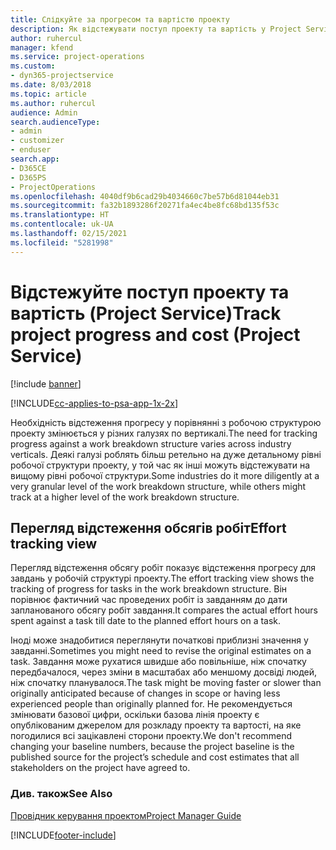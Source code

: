```yaml
---
title: Слідкуйте за прогресом та вартістю проекту
description: Як відстежувати поступ проекту та вартість у Project Service
author: ruhercul
manager: kfend
ms.service: project-operations
ms.custom:
- dyn365-projectservice
ms.date: 8/03/2018
ms.topic: article
ms.author: ruhercul
audience: Admin
search.audienceType:
- admin
- customizer
- enduser
search.app:
- D365CE
- D365PS
- ProjectOperations
ms.openlocfilehash: 4040df9b6cad29b4034660c7be57b6d81044eb31
ms.sourcegitcommit: fa32b1893286f20271fa4ec4be8fc68bd135f53c
ms.translationtype: HT
ms.contentlocale: uk-UA
ms.lasthandoff: 02/15/2021
ms.locfileid: "5281998"
---
```

# <a name="track-project-progress-and-cost-project-service"></a><span data-ttu-id="f87c9-103">Відстежуйте поступ проекту та вартість (Project Service)</span><span class="sxs-lookup"><span data-stu-id="f87c9-103">Track project progress and cost (Project Service)</span></span>

[!include [banner](../includes/psa-now-project-operations.md)]

[!INCLUDE[cc-applies-to-psa-app-1x-2x](../includes/cc-applies-to-psa-app-1x-2x.md)]

<span data-ttu-id="f87c9-104">Необхідність відстеження прогресу у порівнянні з робочою структурою проекту змінюється у різних галузях по вертикалі.</span><span class="sxs-lookup"><span data-stu-id="f87c9-104">The need for tracking progress against a work breakdown structure varies across industry verticals.</span></span> <span data-ttu-id="f87c9-105">Деякі галузі роблять більш ретельно на дуже детальному рівні робочої структури проекту, у той час як інші можуть відстежувати на вищому рівні робочої структури.</span><span class="sxs-lookup"><span data-stu-id="f87c9-105">Some industries do it more diligently at a very granular level of the work breakdown structure, while others might track at a higher level of the work breakdown structure.</span></span>  
  
## <a name="effort-tracking-view"></a><span data-ttu-id="f87c9-106">Перегляд відстеження обсягів робіт</span><span class="sxs-lookup"><span data-stu-id="f87c9-106">Effort tracking view</span></span>  
<span data-ttu-id="f87c9-107">Перегляд відстеження обсягу робіт показує відстеження прогресу для завдань у робочій структурі проекту.</span><span class="sxs-lookup"><span data-stu-id="f87c9-107">The effort tracking view shows the tracking of progress for tasks in the work breakdown structure.</span></span> <span data-ttu-id="f87c9-108">Він порівнює фактичний час проведених робіт із завданням до дати запланованого обсягу робіт завдання.</span><span class="sxs-lookup"><span data-stu-id="f87c9-108">It compares the actual effort hours spent against a task till date to the planned effort hours on a task.</span></span>  
  
<span data-ttu-id="f87c9-109">Іноді може знадобитися переглянути початкові приблизні значення у завданні.</span><span class="sxs-lookup"><span data-stu-id="f87c9-109">Sometimes you might need to revise the original estimates on a task.</span></span> <span data-ttu-id="f87c9-110">Завдання може рухатися швидше або повільніше, ніж спочатку передбачалося, через зміни в масштабах або меншому досвіді людей, ніж спочатку планувалося.</span><span class="sxs-lookup"><span data-stu-id="f87c9-110">The task might be moving faster or slower than originally anticipated because of changes in scope or having less experienced people than originally planned for.</span></span> <span data-ttu-id="f87c9-111">Не рекомендується змінювати базової цифри, оскільки базова лінія проекту є опублікованим джерелом для розкладу проекту та вартості, на яке погодилися всі зацікавлені сторони проекту.</span><span class="sxs-lookup"><span data-stu-id="f87c9-111">We don't recommend changing your baseline numbers, because the project baseline is the published source for the project’s schedule and cost estimates that all stakeholders on the project have agreed to.</span></span>  
  
### <a name="see-also"></a><span data-ttu-id="f87c9-112">Див. також</span><span class="sxs-lookup"><span data-stu-id="f87c9-112">See Also</span></span>  
 [<span data-ttu-id="f87c9-113">Провідник керування проектом</span><span class="sxs-lookup"><span data-stu-id="f87c9-113">Project Manager Guide</span></span>](../psa/project-manager-guide.md)


[!INCLUDE[footer-include](../includes/footer-banner.md)]